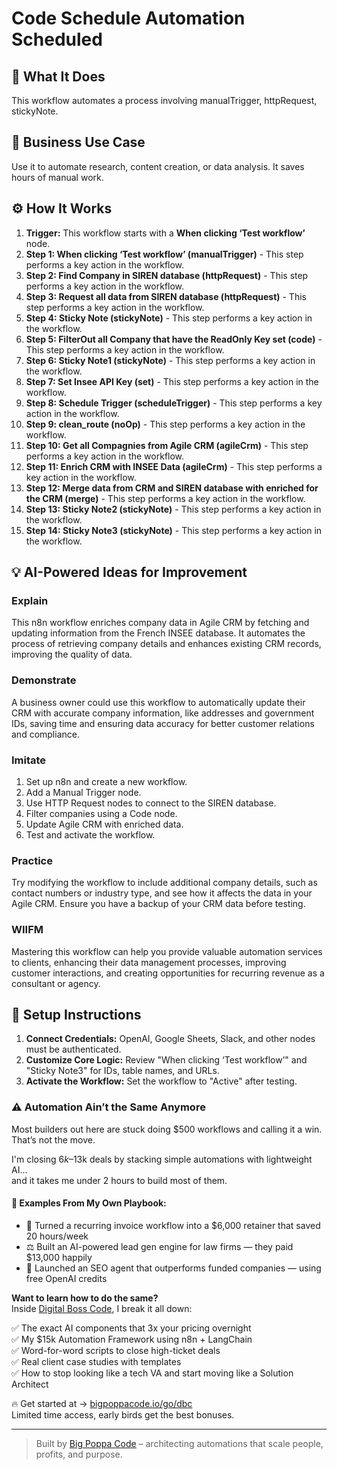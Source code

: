 # Code Schedule Automation Scheduled

## 🚀 What It Does
This workflow automates a process involving manualTrigger, httpRequest, stickyNote.

## 💼 Business Use Case
Use it to automate research, content creation, or data analysis. It saves hours of manual work.

## ⚙️ How It Works
1.  **Trigger:** This workflow starts with a **When clicking ‘Test workflow’** node.
2. **Step 1: When clicking ‘Test workflow’ (manualTrigger)** - This step performs a key action in the workflow.
3. **Step 2: Find Company in SIREN database (httpRequest)** - This step performs a key action in the workflow.
4. **Step 3: Request all data from SIREN database (httpRequest)** - This step performs a key action in the workflow.
5. **Step 4: Sticky Note (stickyNote)** - This step performs a key action in the workflow.
6. **Step 5: FilterOut all Company that have the ReadOnly Key set (code)** - This step performs a key action in the workflow.
7. **Step 6: Sticky Note1 (stickyNote)** - This step performs a key action in the workflow.
8. **Step 7: Set Insee API Key (set)** - This step performs a key action in the workflow.
9. **Step 8: Schedule Trigger (scheduleTrigger)** - This step performs a key action in the workflow.
10. **Step 9: clean_route (noOp)** - This step performs a key action in the workflow.
11. **Step 10: Get all Compagnies from Agile CRM (agileCrm)** - This step performs a key action in the workflow.
12. **Step 11: Enrich CRM with INSEE Data (agileCrm)** - This step performs a key action in the workflow.
13. **Step 12: Merge data from CRM and SIREN database with enriched for the CRM (merge)** - This step performs a key action in the workflow.
14. **Step 13: Sticky Note2 (stickyNote)** - This step performs a key action in the workflow.
15. **Step 14: Sticky Note3 (stickyNote)** - This step performs a key action in the workflow.

## 💡 AI-Powered Ideas for Improvement
### Explain
This n8n workflow enriches company data in Agile CRM by fetching and updating information from the French INSEE database. It automates the process of retrieving company details and enhances existing CRM records, improving the quality of data.

### Demonstrate
A business owner could use this workflow to automatically update their CRM with accurate company information, like addresses and government IDs, saving time and ensuring data accuracy for better customer relations and compliance.

### Imitate
1. Set up n8n and create a new workflow.
2. Add a Manual Trigger node.
3. Use HTTP Request nodes to connect to the SIREN database.
4. Filter companies using a Code node.
5. Update Agile CRM with enriched data.
6. Test and activate the workflow.

### Practice
Try modifying the workflow to include additional company details, such as contact numbers or industry type, and see how it affects the data in your Agile CRM. Ensure you have a backup of your CRM data before testing.

### WIIFM
Mastering this workflow can help you provide valuable automation services to clients, enhancing their data management processes, improving customer interactions, and creating opportunities for recurring revenue as a consultant or agency.

## 🔧 Setup Instructions
1. **Connect Credentials:** OpenAI, Google Sheets, Slack, and other nodes must be authenticated.
2. **Customize Core Logic:** Review "When clicking ‘Test workflow’" and "Sticky Note3" for IDs, table names, and URLs.
3. **Activate the Workflow:** Set the workflow to "Active" after testing.

### ⚠️ Automation Ain’t the Same Anymore

Most builders out here are stuck doing $500 workflows and calling it a win.  
That’s not the move.  

I'm closing $6k–$13k deals by stacking simple automations with lightweight AI...  
and it takes me under 2 hours to build most of them.

#### 🧠 Examples From My Own Playbook:
- 🔁 Turned a recurring invoice workflow into a $6,000 retainer that saved 20 hours/week  
- ⚖️ Built an AI-powered lead gen engine for law firms — they paid $13,000 happily  
- 🚀 Launched an SEO agent that outperforms funded companies — using free OpenAI credits  

**Want to learn how to do the same?**  
Inside [Digital Boss Code](https://bigpoppacode.io/go/dbc), I break it all down:

✅ The exact AI components that 3x your pricing overnight  
✅ My $15k Automation Framework using n8n + LangChain  
✅ Word-for-word scripts to close high-ticket deals  
✅ Real client case studies with templates  
✅ How to stop looking like a tech VA and start moving like a Solution Architect  

🔥 Get started at → [bigpoppacode.io/go/dbc](https://bigpoppacode.io/go/dbc)  
Limited time access, early birds get the best bonuses.

---
> Built by [Big Poppa Code](https://bigpoppacode.io) – architecting automations that scale people, profits, and purpose.
